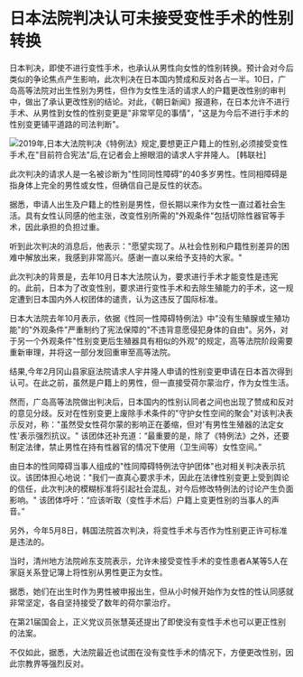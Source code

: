 # 日本法院判决认可未接受变性手术的性别转换

日本判决，即使不进行变性手术，也承认从男性向女性的性别转换。预计会对今后类似的争论焦点产生影响，此次判决在日本国内赞成和反对各占一半。10日，广岛高等法院对出生性别为男性，但作为女性生活的请求人的户籍更改性别的审判中，做出了承认更改性别的结论。对此，《朝日新闻》报道称，在日本允许不进行手术、从男性到女性的性别变更是"非常罕见的事情"，"这是为今后不进行手术的性别变更铺平道路的司法判断"。

![2019年,日本大法院判决《特例法》规定,要想更正户籍上的性别,必须接受变性手术,在"目前符合宪法"后,在记者会上擦眼泪的请求人宇井隆人。 [韩联社]](https://wimg.mk.co.kr/news/cms/202407/12/news-p.v1.20240711.ee19b0d7f33444a985a1cc80c22ae4cc_P1.jpg) 

此次判决的请求人是一名被诊断为"性同同性障碍"的40多岁男性。性同相障碍是指身体上完全的男性或女性，但确信自己是反性的状态。

据悉，申请人出生及户籍上的性别是男性，但长期以来作为女性一直过着社会生活。具有女性认同感的他主张，改变性别所需的"外观条件"包括切除性器官等手术，因此承担的负担过重。

听到此次判决的消息后，他表示："愿望实现了。从社会性别和户籍性别差异的困难中解放出来，我感到非常高兴。感谢一直以来给予支持的大家。"

此次判决的背景是，去年10月日本大法院认为，要求进行手术才能变性是违宪的。此前，日本为了改变性别，要求进行变性手术和去除生殖能力的手术，这一规定遭到日本国内外人权团体的谴责，认为这违反了国际标准。

日本大法院去年10月表示，依据《性同一性障碍特例法》中"没有生殖腺或生殖功能"的"外观条件"严重制约了宪法保障的"不违背意愿侵犯身体的自由"。另外，对于另一个外观条件"性别变更后生殖器具有相似的外观"的规定，高等法院阶段需要重新审理，并将这一部分发回重审至高等法院。

结果,今年2月冈山县家庭法院请求人宇井隆人申请的性别变更申请在日本首次得到认可。在此之前，虽然是户籍上的男性，但一直接受荷尔蒙治疗，作为女性生活。

然而，广岛高等法院做出判决后，日本国内的性别认同者之间也出现了赞成和反对的意见分歧。反对在性别变更上废除手术条件的"守护女性空间的聚会"对该判决表示反对，称："虽然受女性荷尔蒙的影响正在萎缩，但对'有男性生殖器的法定女性'表示强烈抗议。" 该团体还补充道：“最重要的是，除了《特例法》之外，还要制定法律，禁止男性在持有性器官的情况下使用（卫生间等）女性空间。”

由日本的性同障碍当事人组成的"性同障碍特例法守护团体"也对相关判决表示抗议。该团体担心地说："我们一直真心要求手术，因此在法律性别变更上受到舆论的信任，此次判决的模糊标准将引起社会混乱，对今后修改特例法的讨论产生负面影响。" 该团体呼吁：“应该听取（变性手术后）户籍上变更性别的当事人的声音。”

另外，今年5月8日，韩国法院首次判决，将变性手术与否作为性别更正许可标准是违法的。

当时，清州地方法院岭东支院表示，允许未接受变性手术的变性患者A某等5人在家庭关系登记簿上将性别从男性更正为女性。

据悉，她们在出生时作为男性被申报出生，但从小时候开始作为女性的性认同感就非常坚定，各自坚持接受了数年的荷尔蒙治疗。

在第21届国会上，正义党议员张慧英还提出了即使没有变性手术也可以更正性别的法案。

不仅如此，据悉，大法院最近也试图在没有变性手术的情况下，方便更改性别，因此宗教界等强烈反对。